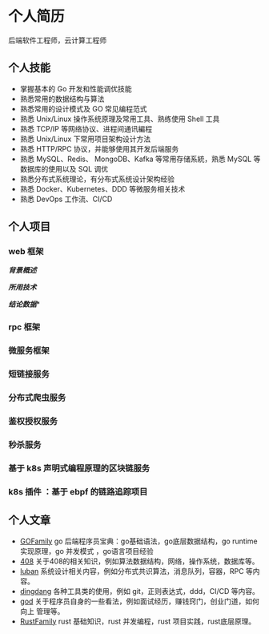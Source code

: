 # 个人简历
后端软件工程师，云计算工程师
## 个人技能
- 掌握基本的 Go 开发和性能调优技能
- 熟悉常用的数据结构与算法
- 熟悉常用的设计模式及 GO 常见编程范式
- 熟悉 Unix/Linux 操作系统原理及常用工具、熟练使用 Shell 工具
- 熟悉 TCP/IP 等网络协议、进程间通讯編程
- 熟悉 Unix/Linux 下常用项目架构设计方法
- 熟悉 HTTP/RPC 协议，并能够使用其开发后端服务
- 熟悉 MySQL、Redis、 MongoDB、Kafka 等常用存储系統，熟悉 MySQL 等数据库的使用以及 SQL 调优
- 熟悉分布式系统理论，有分布式系统设计架构经验
- 熟悉 Docker、Kubernetes、DDD 等微服务相关技术
- 熟悉 DevOps 工作流、CI/CD
## 个人项目
### web 框架

***背景概述***

***所用技术***

***结论数据****
### rpc 框架
### 微服务框架
### 短链接服务
### 分布式爬虫服务
### 鉴权授权服务
### 秒杀服务
### 基于 k8s 声明式编程原理的区块链服务
### k8s 插件 ：基于 ebpf 的链路追踪项目
## 个人文章
- [GOFamily](https://github.com/shgopher/GOFamily) go 后端程序员宝典：go基础语法，go底层数据结构，go runtime 实现原理，go 并发模式 ，go语言项目经验
- [408](https://github.com/shgopher/408) 关于408的相关知识，例如算法数据结构，网络，操作系统，数据库等。
- [luban](https://github.com/shgopher/luban) 系统设计相关内容，例如分布式共识算法，消息队列，容器，RPC 等内容。
- [dingdang](https://github.com/shgopher/dingdang) 各种工具类的使用，例如 git，正则表达式，ddd，CI/CD 等内容。
- [god](https://github.com/shgopher/god) 关于程序员自身的一些看法，例如面试经历，赚钱窍门，创业门道，如何向上
管理等。
- [RustFamily](https://github.com/shgopher/RustFamily) rust 基础知识，rust 并发编程，rust 项目实践，rust底层原理。



